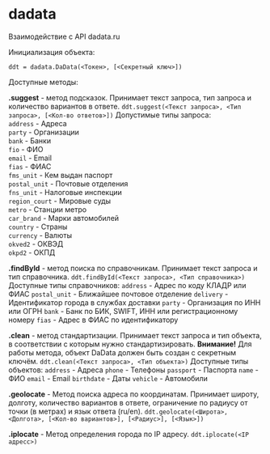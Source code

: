 # dadata

Взаимодействие с API dadata.ru

Инициализация объекта:

`ddt = dadata.DaData(<Токен>, [<Секретный ключ>])`

Доступные методы:

**.suggest** - метод подсказок. Принимает текст запроса, тип запроса и количество вариантов в ответе.
`ddt.suggest(<Текст запроса>, <Тип запроса>, [<Кол-во ответов>])`
Допустимые типы запроса:  
`address` - Адреса  
`party` - Организации  
`bank` - Банки  
`fio` - ФИО  
`email` - Email  
`fias` - ФИАС  
`fms_unit` - Кем выдан паспорт  
`postal_unit` - Почтовые отделения  
`fns_unit` - Налоговые инспекции  
`region_court` - Мировые суды  
`metro` - Станции метро  
`car_brand` - Марки автомобилей  
`country` - Страны  
`currency` - Валюты  
`okved2` - ОКВЭД  
`okpd2` - ОКПД  

**.findById** - метод поиска по справочникам. Принимает текст запроса и тип справочника.
`ddt.findById(<Текст запроса>, <Тип справочника>)`
Доступные типы справочников:
`address` - Адрес по коду КЛАДР или ФИАС
`postal_unit` - Ближайшее почтовое отделение
`delivery` - Идентификатор города в службах доставки
`party` - Организация по ИНН или ОГРН
`bank` - Банк по БИК, SWIFT, ИНН или регистрационному номеру
`fias` - Адрес в ФИАС по идентификатору

**.clean** - метод стандартизации. Принимает текст запроса и тип объекта, в соответствии с которым нужно стандартизировать.
**Внимание!** Для работы метода, объект DaData должен быть создан с секретным ключём.
`ddt.clean(<Текст запроса>, <Тип объекта>)`
Доступные типы объектов:
`address` - Адреса
`phone` - Телефоны
`passport` - Паспорта
`name` - ФИО
`email` - Email
`birthdate` - Даты
`vehicle` - Автомобили

**.geolocate** - Метод поиска адреса по координатам. Принимает широту, долготу, количество вариантов в ответе, ограничение по радиусу от точки (в метрах) и язык ответа (ru/en).
`ddt.geolocate(<Широта>, <Долгота>, [<Кол-во вариантов>], [<Радиус>], [<Язык>])`

**.iplocate** - Метод определения города по IP адресу.
`ddt.iplocate(<IP адресс>)`

